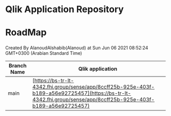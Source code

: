 # Qlik Application Repository 
# RoadMap
### 
Created By AlanoudAlshabib(Alanoud) at Sun Jun 06 2021 08:52:24 GMT+0300 (Arabian Standard Time)

Branch Name|Qlik application
---|---
main|[https://bs-tr-lt-4342.fhi.group/sense/app/8ccff25b-925e-403f-b189-a56e92725457](https://bs-tr-lt-4342.fhi.group/sense/app/8ccff25b-925e-403f-b189-a56e92725457)